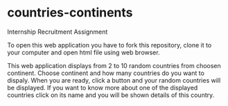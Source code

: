 # countries-continents
Internship Recruitment Assignment

To open this web application you have to fork this repository, clone it to your computer and open html file using web browser.

This web application displays from 2 to 10 random countries from choosen continent. Choose continent and how many countries do you want to dispaly. 
When you are ready, click a button and your random countries will be displayed. 
If you want to know more about one of the displayed countries click on its name and you will be shown details of this country.
